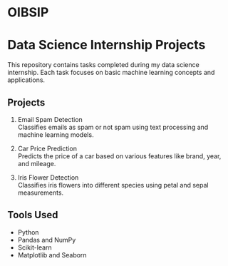 # OIBSIP 
# Data Science Internship Projects

This repository contains tasks completed during my data science internship. Each task focuses on basic machine learning concepts and applications.

## Projects

1. Email Spam Detection  
Classifies emails as spam or not spam using text processing and machine learning models.

2. Car Price Prediction  
Predicts the price of a car based on various features like brand, year, and mileage.

3. Iris Flower Detection  
Classifies iris flowers into different species using petal and sepal measurements.

## Tools Used

- Python  
- Pandas and NumPy  
- Scikit-learn  
- Matplotlib and Seaborn
